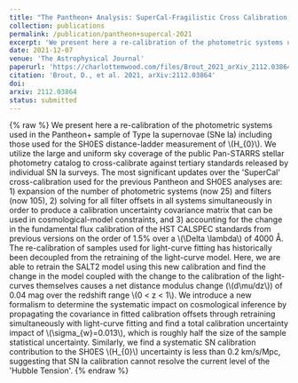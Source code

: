 ```yaml
---
title: "The Pantheon+ Analysis: SuperCal-Fragilistic Cross Calibration, Retrained SALT2 Light Curve Model, and Calibration Systematic Uncertainty"
collection: publications
permalink: /publication/pantheon+supercal-2021
excerpt: 'We present here a re-calibration of the photometric systems used in the Pantheon+ sample of Type Ia supernovae (SNe Ia) including those used for the SH0ES distance-ladder measurements. We utilize the large and uniform sky coverage of the public Pan-STARRS stellar photometry catalog to cross-calibrate against tertiary standards released by individual SN Ia surveys.'
date: 2021-12-07
venue: 'The Astrophysical Journal'
paperurl: 'https://charlottemwood.com/files/Brout_2021_arXiv_2112.03864_supercal.pdf'
citation: 'Brout, D., et al. 2021, arXiv:2112.03864'
doi: 
arxiv: 2112.03864
status: submitted
---
```

{% raw %}
We present here a re-calibration of the photometric systems used in the Pantheon+ sample of Type Ia supernovae (SNe Ia) including those used for the SH0ES distance-ladder measurement of \\(H_{0}\\). We utilize the large and uniform sky coverage of the public Pan-STARRS stellar photometry catalog to cross-calibrate against tertiary standards released by individual SN Ia surveys. The most significant updates over the 'SuperCal' cross-calibration used for the previous Pantheon and SH0ES analyses are: 1) expansion of the number of photometric systems (now 25) and filters (now 105), 2) solving for all filter offsets in all systems simultaneously in order to produce a calibration uncertainty covariance matrix that can be used in cosmological-model constraints, and 3) accounting for the change in the fundamental flux calibration of the HST CALSPEC standards from previous versions on the order of 1.5% over a \\(\\Delta \\lambda\\) of 4000 Å. The re-calibration of samples used for light-curve fitting has historically been decoupled from the retraining of the light-curve model. Here, we are able to retrain the SALT2 model using this new calibration and find the change in the model coupled with the change to the calibration of the light-curves themselves causes a net distance modulus change (\\(d\\mu/dz\\)) of 0.04 mag over the redshift range \\(0 < z < 1\\). We introduce a new formalism to determine the systematic impact on cosmological inference by propagating the covariance in fitted calibration offsets through retraining simultaneously with light-curve fitting and find a total calibration uncertainty impact of \\(\\sigma_{w}=0.013\\), which is roughly half the size of the sample statistical uncertainty. Similarly, we find a systematic SN calibration contribution to the SH0ES \\(H_{0}\\) uncertainty is less than 0.2 km/s/Mpc, suggesting that SN Ia calibration cannot resolve the current level of the 'Hubble Tension'.
{% endraw %}